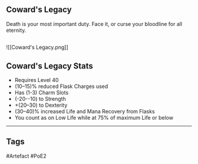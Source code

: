 ## Coward's Legacy
Death is your most important duty.
Face it, or curse your bloodline for all eternity.
##
![[Coward's Legacy.png]]
## Coward's Legacy Stats
- Requires Level 40
- (10–15)% reduced Flask Charges used
- Has (1-3) Charm Slots
- (-20--10) to Strength
- +(20–30) to Dexterity
- (30–40)% increased Life and Mana Recovery from Flasks
- You count as on Low Life while at 75% of maximum Life or below


---
## Tags
#Artefact
#PoE2